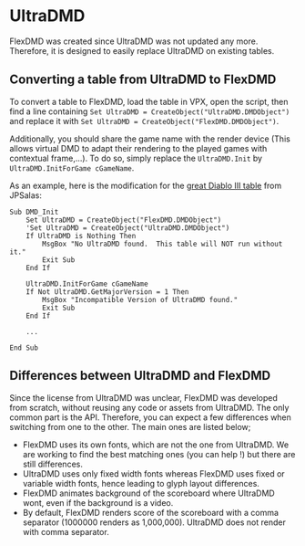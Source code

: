 # UltraDMD

FlexDMD was created since UltraDMD was not updated any more. Therefore, it is designed to easily replace UltraDMD on existing tables.

## Converting a table from UltraDMD to FlexDMD

To convert a table to FlexDMD, load the table in VPX, open the script, then find a line containing `Set UltraDMD = CreateObject("UltraDMD.DMDObject")` and replace it with `Set UltraDMD = CreateObject("FlexDMD.DMDObject")`.

Additionally, you should share the game name with the render device (This allows virtual DMD to adapt their rendering to the played games with contextual frame,...). To do so, simply replace the `UltraDMD.Init` by `UltraDMD.InitForGame cGameName`.

As an example, here is the modification for the [great Diablo III table](https://www.vpforums.org/index.php?app=downloads&showfile=12750) from JPSalas:
```VBScript
Sub DMD_Init
    Set UltraDMD = CreateObject("FlexDMD.DMDObject")
    'Set UltraDMD = CreateObject("UltraDMD.DMDObject")
    If UltraDMD is Nothing Then
        MsgBox "No UltraDMD found.  This table will NOT run without it."
        Exit Sub
    End If

    UltraDMD.InitForGame cGameName
    If Not UltraDMD.GetMajorVersion = 1 Then
        MsgBox "Incompatible Version of UltraDMD found."
        Exit Sub
    End If
	
    ...
	
End Sub
```

## Differences between UltraDMD and FlexDMD
Since the license from UltraDMD was unclear, FlexDMD was developed from scratch, without reusing any code or assets from UltraDMD. The only common part is the API. Therefore, you can expect a few differences when switching from one to the other. The main ones are listed below;
* FlexDMD uses its own fonts, which are not the one from UltraDMD. We are working to find the best matching ones (you can help !) but there are still differences.
* UltraDMD uses only fixed width fonts whereas FlexDMD uses fixed or variable width fonts, hence leading to glyph layout differences.
* FlexDMD animates background of the scoreboard where UltraDMD wont, even if the background is a video.
* By default, FlexDMD renders score of the scoreboard with a comma separator (1000000 renders as 1,000,000). UltraDMD does not render with comma separator.

